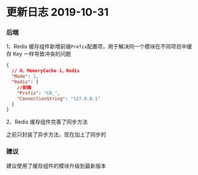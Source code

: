 # 更新日志 2019-10-31

### 后端

1、Redis 缓存组件新增前缀`Prefix`配置项，用于解决同一个模块在不同项目中缓存 Key 一样导致冲突的问题

```json
{
  // 0、MemoryCache 1、Redis
  "Mode": 1,
  "Redis": {
    //前缀
    "Prefix": "CR_",
    "ConnectionString": "127.0.0.1"
  }
}
```

2、Redis 缓存组件完善了同步方法

之前只封装了异步方法，现在加上了同步的

### 建议

建议使用了缓存组件的模块升级到最新版本
